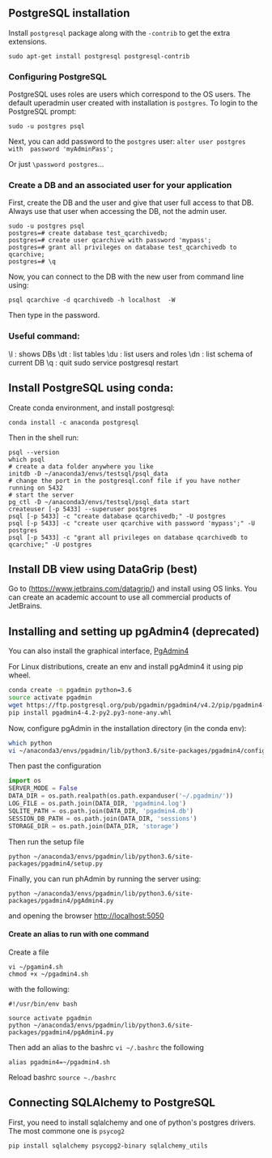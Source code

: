 ## PostgreSQL installation

Install `postgresql` package along with the `-contrib` to get the extra extensions.

`sudo apt-get install postgresql postgresql-contrib`

### Configuring PostgreSQL

PostgreSQL uses roles are users which correspond to the OS users. The default uperadmin 
user created with installation is `postgres`. To login to the PostgreSQL prompt:

`sudo -u postgres psql`

Next, you can add password to the `postgres` user:
`alter user postgres with  password 'myAdminPass';`


Or just `\password postgres`...

### Create a DB and an associated user for your application

First, create the DB and the user and give that user full access to that DB.
Always use that user when accessing the DB, not the admin user.

```
sudo -u postgres psql
postgres=# create database test_qcarchivedb;
postgres=# create user qcarchive with password 'mypass';
postgres=# grant all privileges on database test_qcarchivedb to qcarchive;
postgres=# \q
```

Now, you can connect to the DB with the new user from command line using:

```
psql qcarchive -d qcarchivedb -h localhost  -W 
```

Then type in the password.

### Useful command:

\l : shows DBs
\dt : list tables
\du : list users and roles
\dn : list schema of current DB
\q : quit
sudo service postgresql restart


## Install PostgreSQL using conda:

Create conda environment, and install postgresql:

```
conda install -c anaconda postgresql 
```

Then in the shell run:

```
psql --version
which psql
# create a data folder anywhere you like
initdb -D ~/anaconda3/envs/testsql/psql_data
# change the port in the postgresql.conf file if you have nother running on 5432
# start the server
pg_ctl -D ~/anaconda3/envs/testsql/psql_data start
createuser [-p 5433] --superuser postgres
psql [-p 5433] -c "create database qcarchivedb;" -U postgres
psql [-p 5433] -c "create user qcarchive with password 'mypass';" -U postgres
psql [-p 5433] -c "grant all privileges on database qcarchivedb to qcarchive;" -U postgres
```


## Install DB view using DataGrip (best)

Go to (https://www.jetbrains.com/datagrip/) and install using OS links.
You can create an academic account to use all commercial products of JetBrains.



## Installing and setting up pgAdmin4 (deprecated)

You can also install the graphical interface, [PgAdmin4](https://ftp.postgresql.org/pub/pgadmin/pgadmin4/v4.2/pip/pgadmin4-4.2-py2.py3-none-any.whl)


For Linux distributions, create an env and install pgAdmin4 it using pip wheel.


```bash
conda create -n pgadmin python=3.6
source activate pgadmin
wget https://ftp.postgresql.org/pub/pgadmin/pgadmin4/v4.2/pip/pgadmin4-4.2-py2.py3-none-any.whl
pip install pgadmin4-4.2-py2.py3-none-any.whl
```

Now, configure pgAdmin in the installation directory (in the conda env):

```bash
which python
vi ~/anaconda3/envs/pgadmin/lib/python3.6/site-packages/pgadmin4/config_local.py
```

Then past the configuration

```python
import os
SERVER_MODE = False
DATA_DIR = os.path.realpath(os.path.expanduser('~/.pgadmin/'))
LOG_FILE = os.path.join(DATA_DIR, 'pgadmin4.log')
SQLITE_PATH = os.path.join(DATA_DIR, 'pgadmin4.db')
SESSION_DB_PATH = os.path.join(DATA_DIR, 'sessions')
STORAGE_DIR = os.path.join(DATA_DIR, 'storage')
```

Then run the setup file

`python ~/anaconda3/envs/pgadmin/lib/python3.6/site-packages/pgadmin4/setup.py`

Finally, you can run phAdmin by running the server using:

`python ~/anaconda3/envs/pgadmin/lib/python3.6/site-packages/pgadmin4/pgAdmin4.py`

and opening the browser [http://localhost:5050](http://localhost:5050)

#### Create an alias to run with one command

Create a file 
```
vi ~/pgamin4.sh
chmod +x ~/pgadmin4.sh 
```
 
 with the following:

```
#!/usr/bin/env bash
 
source activate pgadmin
python ~/anaconda3/envs/pgadmin/lib/python3.6/site-packages/pgadmin4/pgAdmin4.py
```

Then add an alias to the bashrc `vi ~/.bashrc` the following

`alias pgadmin4=~/pgadmin4.sh`

Reload bashrc `source ~./bashrc`


## Connecting SQLAlchemy to PostgreSQL

First, you need to install sqlalchemy and one of python's postgres 
drivers. The most commone one is `psycog2`

`pip install sqlalchemy psycopg2-binary sqlalchemy_utils`
